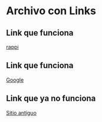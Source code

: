 # Archivo con Links

## Link que funciona
[rappi](https://www.rappi.com)

## Link que funciona
[Google](https://www.google.com)

## Link que ya no funciona
[Sitio antiguo](https://www.sitioantiguo.com)
